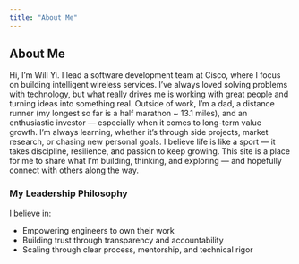 ```yaml
---
title: "About Me"
---
```


## About Me

Hi, I’m Will Yi. I lead a software development team at Cisco, where I focus on building intelligent wireless services. I’ve always loved solving problems with technology, but what really drives me is working with great people and turning ideas into something real. Outside of work, I’m a dad, a distance runner (my longest so far is a half marathon ~ 13.1 miles), and an enthusiastic investor — especially when it comes to long-term value growth. I’m always learning, whether it’s through side projects, market research, or chasing new personal goals. I believe life is like a sport — it takes discipline, resilience, and passion to keep growing. This site is a place for me to share what I’m building, thinking, and exploring — and hopefully connect with others along the way.

### My Leadership Philosophy

I believe in:

- Empowering engineers to own their work
- Building trust through transparency and accountability
- Scaling through clear process, mentorship, and technical rigor
